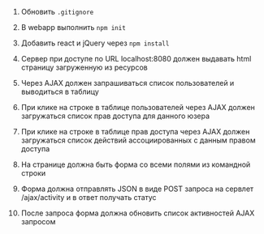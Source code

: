 1. Обновить `.gitignore`

2. В webapp выполнить `npm init`

3. Добавить react и jQuery через `npm install`

4. Сервер при доступе по URL localhost:8080 должен выдавать html страницу загруженную из ресурсов

5. Через AJAX должен запрашиваться список пользователей и выводиться в таблицу

6. При клике на строке в таблице пользователей через AJAX должен загружаться список прав доступа для данного юзера

7. При клике на строке в таблице прав доступа через AJAX должен загружаться список действий ассоциированных с данным правом доступа

8. На странице должна быть форма со всеми полями из командной строки

9. Форма должна отправлять JSON в виде POST запроса на сервлет /ajax/activity и в ответ получать статус

10. После запроса форма должна обновить список активностей AJAX запросом